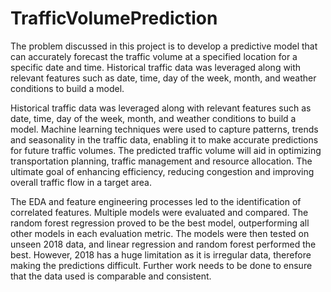 # TrafficVolumePrediction
The problem discussed in this project is to develop a predictive model that can accurately forecast the traffic volume at a specified location for a specific date and time. Historical traffic data was leveraged along with relevant features such as date, time, day of the week, month, and weather conditions to build a model.

Historical traffic data was leveraged along with relevant features such as date, time, day of the week, month, and weather conditions to build a model. Machine learning techniques were used to capture patterns, trends and seasonality in the traffic data, enabling it to make accurate predictions for future traffic volumes. The predicted traffic volume will aid in optimizing transportation planning, traffic management and resource allocation. The ultimate goal of enhancing efficiency, reducing congestion and improving overall traffic flow in a target area. 

The EDA and feature engineering processes led to the identification of correlated features. Multiple models were evaluated and compared. The random forest regression proved to be the best model, outperforming all other models in each evaluation metric. The models were then tested on unseen 2018 data, and linear regression and random forest performed the best. However, 2018 has a huge limitation as it is irregular data, therefore making the predictions difficult. Further work needs to be done to ensure that the data used is comparable and consistent.
